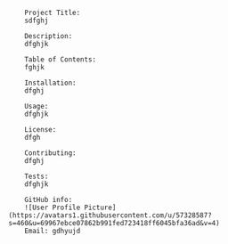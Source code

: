 
        Project Title:
        sdfghj

        Description:
        dfghjk

        Table of Contents:
        fghjk

        Installation:
        dfghj

        Usage:
        dfghjk

        License:
        dfgh

        Contributing:
        dfghj

        Tests:
        dfghjk

        GitHub info:
        ![User Profile Picture](https://avatars1.githubusercontent.com/u/57328587?s=460&u=69967ebce07862b991fed723418ff6045bfa36ad&v=4)
        Email: gdhyujd